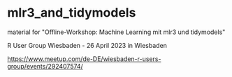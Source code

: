 # mlr3_and_tidymodels
material for "Offline-Workshop: Machine Learning mit mlr3 und tidymodels"

R User Group Wiesbaden - 26 April 2023 in Wiesbaden

https://www.meetup.com/de-DE/wiesbaden-r-users-group/events/292407574/
